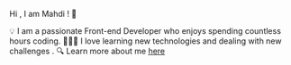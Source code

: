 Hi , I am Mahdi !  👋

💡 I am a passionate Front-end Developer who enjoys spending countless hours coding.
👨🏻‍💻 I love learning new technologies and dealing with new challenges .
🔍 Learn more about me [here](https://www.linkedin.com/in/mahdi-touiser/)

